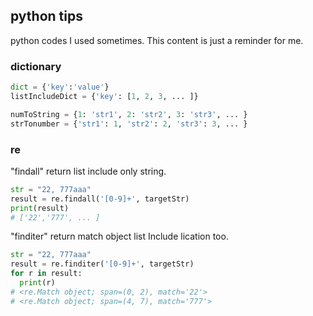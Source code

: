 ## python tips

python codes I used sometimes.
This content is just a reminder for me.

### dictionary

```python
dict = {'key':'value'}
listIncludeDict = {'key': [1, 2, 3, ... ]}

numToString = {1: 'str1', 2: 'str2', 3: 'str3', ... }
strTonumber = {'str1': 1, 'str2': 2, 'str3': 3, ... }
```

### re
"findall" return list include only string.

```python
str = "22, 777aaa"
result = re.findall('[0-9]+', targetStr)
print(result)
# ['22','777', ... ]
```

"finditer" return match object list Include lication too.

```python
str = "22, 777aaa"
result = re.finditer('[0-9]+', targetStr)
for r in result:
  print(r)
# <re.Match object; span=(0, 2), match='22'>
# <re.Match object; span=(4, 7), match='777'>
```
